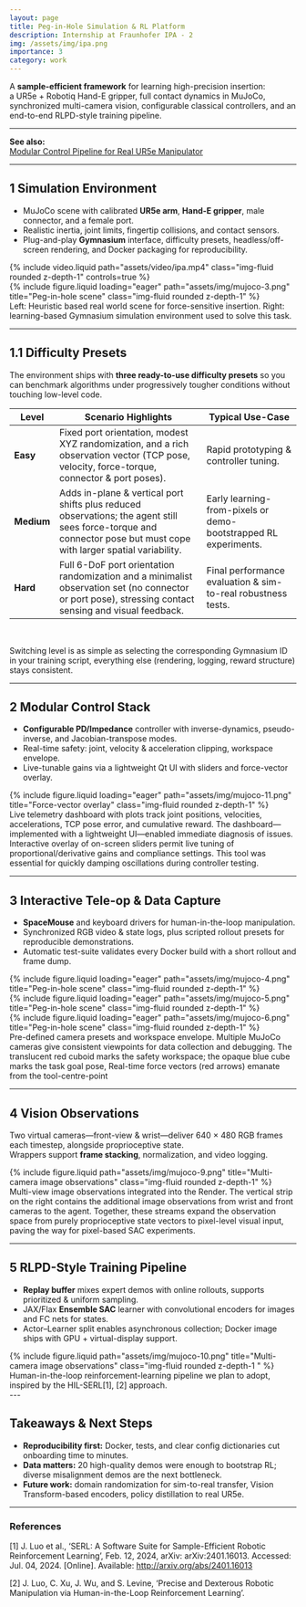 ```yaml
---
layout: page
title: Peg-in-Hole Simulation & RL Platform
description: Internship at Fraunhofer IPA - 2
img: /assets/img/ipa.png
importance: 3
category: work
---
```


A **sample-efficient framework** for learning high-precision insertion:  
a UR5e + Robotiq Hand-E gripper, full contact dynamics in MuJoCo, synchronized multi-camera vision, configurable classical controllers, and an end-to-end RLPD-style training pipeline.

---

**See also:**  
[Modular Control Pipeline for Real UR5e Manipulator](/projects/8_project/)

---

## 1  Simulation Environment

* MuJoCo scene with calibrated **UR5e arm**, **Hand-E gripper**, male connector, and a female port.  
* Realistic inertia, joint limits, fingertip collisions, and contact sensors.
* Plug-and-play **Gymnasium** interface, difficulty presets, headless/off-screen rendering, and Docker packaging for reproducibility.

<div class="row">
  <div class="col-sm mt-3 mt-md-0">
      {% include video.liquid path="assets/video/ipa.mp4" class="img-fluid rounded z-depth-1" controls=true %}
  </div>
  <div class="col-sm mt-3 mt-md-0">
    {% include figure.liquid loading="eager" path="assets/img/mujoco-3.png" title="Peg-in-hole scene" class="img-fluid rounded z-depth-1" %}
  </div>
</div>
<div class="caption">
  Left: Heuristic based real world scene for force-sensitive insertion. Right: learning-based Gymnasium simulation environment used to solve this task. 
</div>

---


## 1.1  Difficulty Presets

The environment ships with **three ready-to-use difficulty presets** so you can benchmark algorithms under progressively tougher conditions without touching low-level code.


| Level           | Scenario Highlights                                                                                                                                                 | Typical Use-Case                                                |
| --------------- | ------------------------------------------------------------------------------------------------------------------------------------------------------------------- | --------------------------------------------------------------- |
| **Easy**   | Fixed port orientation, modest XYZ randomization, and a rich observation vector (TCP pose, velocity, force-torque, connector & port poses).                         | Rapid prototyping & controller tuning.                          |
| **Medium** | Adds in-plane & vertical port shifts plus reduced observations; the agent still sees force-torque and connector pose but must cope with larger spatial variability. | Early learning-from-pixels or demo-bootstrapped RL experiments. |
| **Hard**   | Full 6-DoF port orientation randomization and a minimalist observation set (no connector or port pose), stressing contact sensing and visual feedback.              | Final performance evaluation & sim-to-real robustness tests.    |

<br>

Switching level is as simple as selecting the corresponding Gymnasium ID in your training script, everything else (rendering, logging, reward structure) stays consistent.

---

## 2  Modular Control Stack

* **Configurable PD/Impedance** controller with inverse-dynamics, pseudo-inverse, and Jacobian-transpose modes.  
* Real-time safety: joint, velocity & acceleration clipping, workspace envelope.  
* Live-tunable gains via a lightweight Qt UI with sliders and force-vector overlay.

<div class="row">

  <div class="col-sm mt-3 mt-md-0">
    {% include figure.liquid loading="eager" path="assets/img/mujoco-11.png" title="Force-vector overlay" class="img-fluid rounded z-depth-1" %}
  </div>
</div>
<div class="caption">
  Live telemetry dashboard with plots track joint positions, velocities, accelerations, TCP pose error, and cumulative reward. The dashboard—implemented with a lightweight UI—enabled immediate diagnosis of issues. Interactive overlay of on-screen sliders permit live tuning of proportional/derivative gains and compliance settings. This tool was essential for quickly damping oscillations during controller testing.
</div>

---

## 3  Interactive Tele-op & Data Capture

* **SpaceMouse** and keyboard drivers for human-in-the-loop manipulation.  
* Synchronized RGB video & state logs, plus scripted rollout presets for reproducible demonstrations.  
* Automatic test-suite validates every Docker build with a short rollout and frame dump.

<div class="row">
  <div class="col-sm mt-3 mt-md-0">
    {% include figure.liquid loading="eager" path="assets/img/mujoco-4.png" title="Peg-in-hole scene" class="img-fluid rounded z-depth-1" %}
  </div>
  <div class="col-sm mt-3 mt-md-0">
    {% include figure.liquid loading="eager" path="assets/img/mujoco-5.png" title="Peg-in-hole scene" class="img-fluid rounded z-depth-1" %}
  </div>
  <div class="col-sm mt-3 mt-md-0">
    {% include figure.liquid loading="eager" path="assets/img/mujoco-6.png" title="Peg-in-hole scene" class="img-fluid rounded z-depth-1" %}
  </div>
</div>
<div class="caption">
  Pre-defined camera presets and workspace envelope. Multiple MuJoCo cameras give consistent viewpoints for data collection and debugging. The translucent red cuboid marks the safety workspace; the opaque blue cube marks the task goal pose, Real-time force vectors (red arrows) emanate from the tool-centre-point
</div>

---

## 4  Vision Observations

Two virtual cameras—front-view & wrist—deliver 640 × 480 RGB frames each timestep, alongside proprioceptive state.  
Wrappers support **frame stacking**, normalization, and video logging.

<div class="row justify-content-sm-center">
  <div class="col-sm mt-3 mt-md-0">
    {% include figure.liquid path="assets/img/mujoco-9.png" title="Multi-camera image observations" class="img-fluid rounded z-depth-1" %}
  </div>
</div>
<div class="caption">
  Multi-view image observations integrated into the Render. The vertical strip on the right contains the additional image observations from wrist and front cameras to the agent. Together, these streams expand the observation space from purely proprioceptive state vectors to pixel-level visual input, paving the way for pixel-based SAC experiments.
</div>

---

## 5  RLPD-Style Training Pipeline

* **Replay buffer** mixes expert demos with online rollouts, supports prioritized & uniform sampling.  
* JAX/Flax **Ensemble SAC** learner with convolutional encoders for images and FC nets for states.  
* Actor–Learner split enables asynchronous collection; Docker image ships with GPU + virtual-display support.

<div class="row justify-content-sm-center">
  <div class="col-sm mt-3 mt-md-0">
    {% include figure.liquid path="assets/img/mujoco-10.png" title="Multi-camera image observations" class="img-fluid rounded z-depth-1 " %}
  </div>
</div>
<div class="caption">
  Human-in-the-loop reinforcement-learning pipeline we plan to adopt, inspired by the HIL-SERL[1], [2] approach. 
</div>
---

## Takeaways & Next Steps

* **Reproducibility first:** Docker, tests, and clear config dictionaries cut onboarding time to minutes.
* **Data matters:** 20 high-quality demos were enough to bootstrap RL; diverse misalignment demos are the next bottleneck.
* **Future work:** domain randomization for sim-to-real transfer, Vision Transform-based encoders, policy distillation to real UR5e.

---


### References

[1]	J. Luo et al., ‘SERL: A Software Suite for Sample-Efficient Robotic Reinforcement Learning’, Feb. 12, 2024, arXiv: arXiv:2401.16013. Accessed: Jul. 04, 2024. [Online]. Available: http://arxiv.org/abs/2401.16013

[2]	J. Luo, C. Xu, J. Wu, and S. Levine, ‘Precise and Dexterous Robotic Manipulation via Human-in-the-Loop Reinforcement Learning’.



